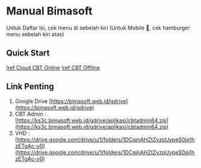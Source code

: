 # Manual Bimasoft

Untuk Daftar Isi, cek menu di sebelah kiri (Untuk Mobile 📱, cek hamburger menu sebelah kiri atas)

## Quick Start
[!ref Cloud CBT Online](./simulasi-mandiri/cbt-online/quick-start.md)
[!ref CBT Offline](./simulasi-mandiri/cbt-offline/quick-start.md)

## Link Penting
1. Google Drive [https://bimasoft.web.id/gdrive](https://bimasoft.web.id/gdrive)
2. CBT Admin : [https://ks3c.bimasoft.web.id/gdrive/aplikasi/cbtadmin64.zip](https://ks3c.bimasoft.web.id/gdrive/aplikasi/cbtadmin64.zip)
3. VHD : [https://drive.google.com/drive/u/1/folders/1DCqjnAHZtZvzpUypeS0jp1hzETgAc-y0](https://drive.google.com/drive/u/1/folders/1DCqjnAHZtZvzpUypeS0jp1hzETgAc-y0)